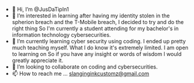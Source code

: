 - 👋 Hi, I’m @JusDaTipIn1
- 👀 I’m interested in learning after having my identity stolen in the spherion breach and the T-Mobile breach, I decided to try and do the right thing
So I'm currently a student attending for my bachelor's in information technology cybersecurities. 
- 🌱 I’m currently learning cyber security using coding. I ended up pretty much teaching myself. What I do know it's extremely limited. I am open to learning on
So if you have any insight or words of wisdom I would greatly appreciate it. 
- 💞️ I’m looking to collaborate on coding and cybersecurities. 
- 📫 How to reach me ...
slanginginkcustomz@gmail.com

<!---
JusDaTipIn1/JusDaTipIn1 is a ✨ special ✨ repository because its `README.md` (this file) appears on your GitHub profile.
You can click the Preview link to take a look at your changes.
--->
